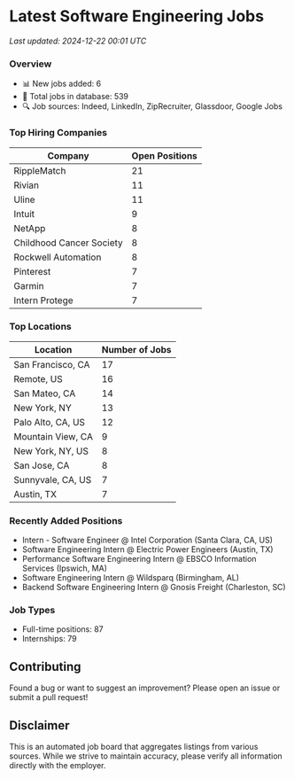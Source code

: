 # Latest Software Engineering Jobs
*Last updated: 2024-12-22 00:01 UTC*

### Overview
- 📊 New jobs added: 6
- 💼 Total jobs in database: 539
- 🔍 Job sources: Indeed, LinkedIn, ZipRecruiter, Glassdoor, Google Jobs

### Top Hiring Companies
| Company | Open Positions |
|---------|---------------|
| RippleMatch | 21 |
| Rivian | 11 |
| Uline | 11 |
| Intuit | 9 |
| NetApp | 8 |
| Childhood Cancer Society | 8 |
| Rockwell Automation | 8 |
| Pinterest | 7 |
| Garmin | 7 |
| Intern Protege | 7 |

### Top Locations
| Location | Number of Jobs |
|----------|---------------|
| San Francisco, CA | 17 |
| Remote, US | 16 |
| San Mateo, CA | 14 |
| New York, NY | 13 |
| Palo Alto, CA, US | 12 |
| Mountain View, CA | 9 |
| New York, NY, US | 8 |
| San Jose, CA | 8 |
| Sunnyvale, CA, US | 7 |
| Austin, TX | 7 |

### Recently Added Positions
- Intern - Software Engineer @ Intel Corporation (Santa Clara, CA, US)
- Software Engineering Intern @ Electric Power Engineers (Austin, TX)
- Performance Software Engineering Intern @ EBSCO Information Services (Ipswich, MA)
- Software Engineering Intern @ Wildsparq (Birmingham, AL)
- Backend Software Engineering Intern @ Gnosis Freight (Charleston, SC)

### Job Types
- Full-time positions: 87
- Internships: 79

## Contributing
Found a bug or want to suggest an improvement? Please open an issue or submit a pull request!

## Disclaimer
This is an automated job board that aggregates listings from various sources. While we strive to maintain accuracy, 
please verify all information directly with the employer.
